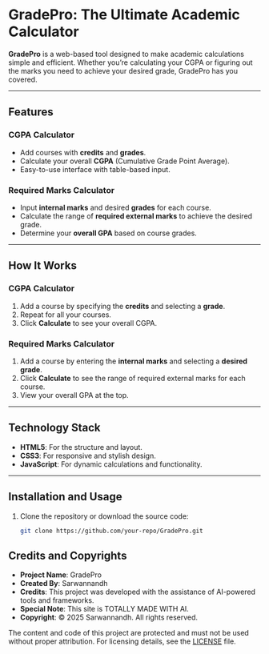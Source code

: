 # GradePro: The Ultimate Academic Calculator

**GradePro** is a web-based tool designed to make academic calculations simple and efficient. Whether you’re calculating your CGPA or figuring out the marks you need to achieve your desired grade, GradePro has you covered.

---

## Features

### CGPA Calculator
- Add courses with **credits** and **grades**.
- Calculate your overall **CGPA** (Cumulative Grade Point Average).
- Easy-to-use interface with table-based input.

### Required Marks Calculator
- Input **internal marks** and desired **grades** for each course.
- Calculate the range of **required external marks** to achieve the desired grade.
- Determine your **overall GPA** based on course grades.

---

## How It Works

### CGPA Calculator
1. Add a course by specifying the **credits** and selecting a **grade**.
2. Repeat for all your courses.
3. Click **Calculate** to see your overall CGPA.

### Required Marks Calculator
1. Add a course by entering the **internal marks** and selecting a **desired grade**.
2. Click **Calculate** to see the range of required external marks for each course.
3. View your overall GPA at the top.

---

## Technology Stack
- **HTML5**: For the structure and layout.
- **CSS3**: For responsive and stylish design.
- **JavaScript**: For dynamic calculations and functionality.

---

## Installation and Usage
1. Clone the repository or download the source code:
   ```bash
   git clone https://github.com/your-repo/GradePro.git

## Credits and Copyrights

- **Project Name**: GradePro  
- **Created By**: Sarwannandh  
- **Credits**: This project was developed with the assistance of AI-powered tools and frameworks.  
- **Special Note**: This site is TOTALLY MADE WITH AI.  
- **Copyright**: © 2025 Sarwannandh. All rights reserved.  

The content and code of this project are protected and must not be used without proper attribution. For licensing details, see the [LICENSE](LICENSE) file.
